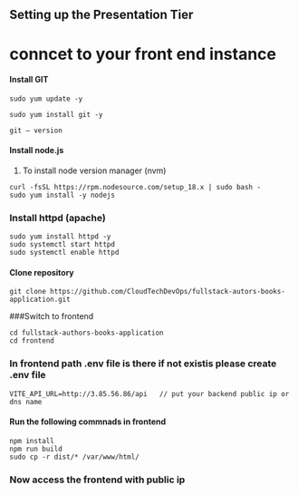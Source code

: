 ## Setting up the Presentation Tier

# conncet to your  front end instance
#### Install GIT
```
sudo yum update -y

sudo yum install git -y

git — version
```

#### Install node.js
1. To install node version manager (nvm)
```
curl -fsSL https://rpm.nodesource.com/setup_18.x | sudo bash -
sudo yum install -y nodejs
```
### Install httpd (apache)
```
sudo yum install httpd -y
sudo systemctl start httpd
sudo systemctl enable httpd
```
#### Clone repository
```
git clone https://github.com/CloudTechDevOps/fullstack-autors-books-application.git
```
###Switch to frontend
```
cd fullstack-authors-books-application
cd frontend
```
### In frontend path .env file is there if not existis please create .env file 
```
VITE_API_URL=http://3.85.56.86/api   // put your backend public ip or dns name 
```
#### Run the following commnads in frontend 
```
npm install
npm run build
sudo cp -r dist/* /var/www/html/
```

### Now access the frontend with public ip 
